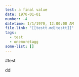 ```yaml
---
test: a final value
date: 1970-01-01
number: -4
datetime: 1/1/1970, 12:00:00 AM
file.link: "[[testt.md|testt]]"
tags:
  - test
  - onemoretagg
some-list: []
---
```

#test


dd